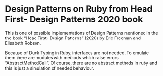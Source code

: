 # Design Patterns on Ruby from Head First- Design Patterns 2020 book
This is one of possible implementations of Design Patterns mentioned in the the book “Head First- Design Patterns” (2020) by Eric Freeman and Elisabeth Robson.

Because of Duck Typing in Ruby, interfaces are not needed. To emulate them there are modules with methods which raise errors “AbstractMethodCall”. Of course, there are no abstract methods in ruby and this is just a simulation of needed behaviour.
